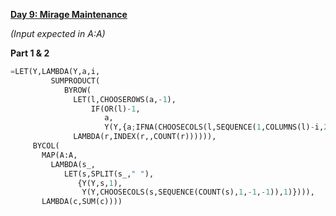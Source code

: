 **[Day 9: Mirage Maintenance](https://adventofcode.com/2023/day/9)**

_(Input expected in A:A)_

**Part 1 & 2**

```py
=LET(Y,LAMBDA(Y,a,i,
         SUMPRODUCT(
            BYROW(
              LET(l,CHOOSEROWS(a,-1),
                  IF(OR(l)-1,
                     a,
                     Y(Y,{a;IFNA(CHOOSECOLS(l,SEQUENCE(1,COLUMNS(l)-i,2))-l)},i+1))),
              LAMBDA(r,INDEX(r,,COUNT(r)))))),
     BYCOL(
       MAP(A:A,
         LAMBDA(s_,
            LET(s,SPLIT(s_," "),
               {Y(Y,s,1), 
                Y(Y,CHOOSECOLS(s,SEQUENCE(COUNT(s),1,-1,-1)),1)}))),
       LAMBDA(c,SUM(c))))
```
